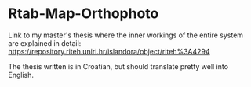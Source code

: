 # Rtab-Map-Orthophoto

Link to my master's thesis where the inner workings of the entire system are explained in detail:
https://repository.riteh.uniri.hr/islandora/object/riteh%3A4294

The thesis written is in Croatian, but should translate pretty well into English.
